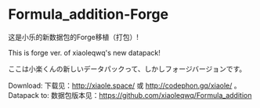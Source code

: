 # Formula_addition-Forge
这是小乐的新数据包的Forge移植（打包）!

This is forge ver. of xiaoleqwq's new datapack!

ここは小楽くんの新しいデータパックって、しかしフォージバージョンです。

Download:
下载见：http://xiaole.space/ 或 http://codephon.gq/xiaole/ 。
Datapack to:
数据包版本见：https://github.com/xiaoleqwq/Formula_addition
